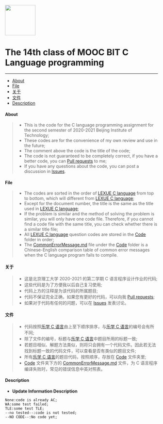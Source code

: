 <img src="https://www.emojidaquan.com/Uploads/image/202105/1621219923545111.gif" width="100" height="100" alt=""/>

# The 14th class of MOOC BIT C Language programming
---
- [About](#about)
- [File](#file)
- [关于](#关于)
- [文件](#文件)
- [Description](#description)
#### About
>- This is the code for the C language programming assignment for the second semester of 2020-2021 Beijing Institute of Technology;
>- These codes are for the convenience of my own review and use in the future;
>- The comment above the code is the title of the code;
>- The code is not guaranteed to be completely correct, if you have a better code, you can [Pull requests](https://docs.github.com/en/github/collaborating-with-pull-requests/proposing-changes-to-your-work-with-pull-requests/creating-a-pull-request) to me;
>- If you have any questions about the code, you can post a discussion in [Issues](https://github.com/SeeChen/lexue_C_Language/issues).
><!--If you want to view the problem-solving ideas, please click [here](https://google.com);
>- For the OJ test result of the code, please check the update information column, update information [Identification](#description).-->
#### File
>- The codes are sorted in the order of [LEXUE C language](http://lexue.bit.edu.cn/) from top to bottom, which will different from [LEXUE C language](http://lexue.bit.edu.cn/);
>- Except for the document number, the title is the same as the title used in [LEXUE C language](http://lexue.bit.edu.cn/);
>- If the problem is similar and the method of solving the problem is similar, you will only have one code file. Therefore, if you cannot find a code file with the same title, you can check whether there is a similar title file;
>- All [LEXUE C language](http://lexue.bit.edu.cn/) question codes are stored in the [Code](https://github.com/SeeChen/lexue_C_Language/tree/main/Code) folder in order;
>- The [CommonErrorMessage.md](https://github.com/SeeChen/lexue_C_Language/blob/main/CommonErrorMessage.md) file under the [Code](https://github.com/SeeChen/lexue_C_Language/tree/main/Code) folder is a Chinese-English comparison table of common error messages when the C language program fails to compile.
#### 关于
>- 这是北京理工大学 2020-2021 的第二学期 C 语言程序设计作业的代码;
>- 这些代码是为了方便我以后自己复习使用;
>- 代码上方的注释是为该代码的所属题目;
>- 代码不保证完全正确，如果您有更好的代码，可以向我 [Pull requests](https://docs.github.com/en/github/collaborating-with-pull-requests/proposing-changes-to-your-work-with-pull-requests/creating-a-pull-request);
>- 如果对于代码有任何的问题，可以在 [Issues](https://github.com/SeeChen/lexue_C_Language/issues) 发表讨论。
><!--若想查看题目的解题思路，请点击[这里](https://google.com);
>代码的 OJ 测试结果，请查看更新信息一栏,[更新信息标识](#description)。-->
#### 文件
>- 代码按照[乐学 C 语言](http://lexue.bit.edu.cn/)由上至下顺序排序，与[乐学 C 语言](http://lexue.bit.edu.cn/)的编号会有所不同;
>- 除了文件的编号，标题与[乐学 C 语言](http://lexue.bit.edu.cn/)中题目所用的标题一致;
>- 若题目相似、解题方法类似，则将只会拥有一个代码文件。因此若无法找到标题一致的代码文件，可以查看是否有类似的题目文件;
>- 所有[乐学 C 语言](http://lexue.bit.edu.cn/)的题目代码，按照顺序，存放在 [Code](https://github.com/SeeChen/lexue_C_Language/tree/main/Code) 文件夹里;
>- [Code](https://github.com/SeeChen/lexue_C_Language/tree/main/Code) 文件夹下方的 [CommonErrorMessage.md](https://github.com/SeeChen/lexue_C_Language/blob/main/CommonErrorMessage.md) 文件，为 C 语言程序编译失败时，常见的错误信息中英对照表。
#### Description
- **Update Information Description**
```
None:code is already AC;
WA:some test failed;
TLE:some test TLE;
--no tested--:code is not tested;
--NO CODE--:No code yet;
```
